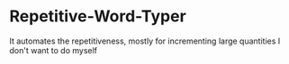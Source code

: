 # Repetitive-Word-Typer
It automates the repetitiveness, mostly for incrementing large quantities I don't want to do myself
